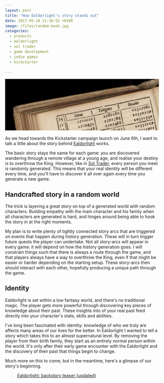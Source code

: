 ```yaml
---
layout: post
title: "How Ealdorlight's story stands out"
date: 2017-05-10 11:36:52 +0100
image: /files/random-book.jpg
categories:
  - products
  - ealdorlight
  - sol trader
  - game development
  - indie games
  - kickstarter

---
```


![random book](/files/random-book.jpg)

As we head towards the Kickstarter campaign launch on June 6th, I want to talk a little about the story behind [Ealdorlight](http://ealdorlight.com) works.

The basic story stays the same for each game: you are discovered wandering through a remote village at a young age, and realise your destiny is to overthrow the King.
However, like in [Sol Trader](http://soltrader.net), every person you meet is randomly generated. This means that your real identity will be different every time, and you'll have to discover it all over again every time you generate a new game.

## Handcrafted story in a random world

The trick is layering a great story on top of a generated world with random characters. Building empathy with the main character and his family when all characters are generated is hard, and hinges around being able to hook the story in at the right moments.

My plan is to write plenty of tightly connected story arcs that are triggered on events that happen during history generation. These will in turn trigger future quests the player can undertake. Not all story-arcs will appear in every game: it will depend on how the history generation goes. I will constrain things such that there is always a route through the game, and that players always have a way to overthrow the King, even if that might be easier or harder depending on the starting setup. These story-arcs then should interact with each other, hopefully producing a unique path through the game.

## Identity

Ealdorlight is set within a low fantasy world, and there's no traditional magic. The player gets more powerful through discovering key pieces of knowledge about their past. These insights into of your real past feed directly into your character's stats, skills and abilities.

I've long been fascinated with identity: knowledge of who we truly are affects many areas of our lives for the better. In Ealdorlight I wanted to tell a story which takes this to an almost supernatural level. By removing the player from their birth family, they start as an entirely normal person within the world. It's only after their early game encounter with the Ealdorlight and the discovery of their past that things begin to change.

Much more on this to come, but in the meantime, here's a glimpse of our story's beginning.

<blockquote class="imgur-embed-pub" lang="en" data-id="a/GWzHv"><a href="//imgur.com/GWzHv">Ealdorlight: backstory teaser (updated)</a></blockquote><script async src="//s.imgur.com/min/embed.js" charset="utf-8"></script>
